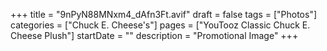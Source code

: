 +++
title = "9nPyN88MNxm4_dAfn3Ft.avif"
draft = false
tags = ["Photos"]
categories = ["Chuck E. Cheese's"]
pages = ["YouTooz Classic Chuck E. Cheese Plush"]
startDate = ""
description = "Promotional Image"
+++
